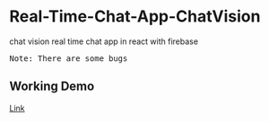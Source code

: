 # Real-Time-Chat-App-ChatVision
chat vision real time chat app in react with firebase
<Pre>Note: There are some bugs</Pre>
## Working Demo
<a href="https://chat-vision-689ec.web.app/">Link</a>
